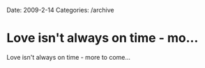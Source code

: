 Date: 2009-2-14
Categories: /archive

# Love isn't always on time - mo...

Love isn't always on time - more to come...
